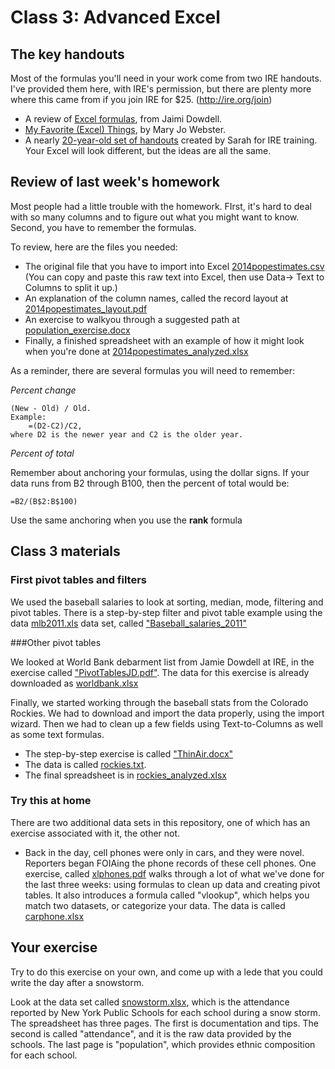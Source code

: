 # Class 3: Advanced Excel

## The key handouts

Most of the formulas you'll need in your work come from two IRE handouts. I've provided them here, with IRE's permission,  but there are plenty more where this came from if you join IRE for $25. (http://ire.org/join)

* A review of [Excel formulas](Excelformulas.pdf), from Jaimi Dowdell.
* [My Favorite (Excel) Things](https://github.com/sarahcnyt/stabile/blob/master/xl/3346.pdf?raw=true), by Mary Jo Webster.
* A nearly [20-year-old set of handouts](xlhandouts.pdf) created by Sarah for IRE training. Your Excel will look different, but the ideas are all the same. 

## Review of last week's homework

Most people had a little trouble with the homework. FIrst, it's hard to deal with so many columns and to figure out what you might want to know. Second, you have to remember the formulas. 

To review, here are the files you needed:

* The original file that you have to import into Excel [2014popestimates.csv](../class2/2014popestimates.csv?raw=true) (You can copy and paste this raw text into Excel, then use Data-> Text to Columns to split it up.)
* An explanation of the column names, called the record layout at  [2014popestimates_layout.pdf](../class2/2014popestimates_layout.pdf)
* An exercise to walkyou through a suggested path at [population_exercise.docx](../class2/population_exercise.docx)
* Finally, a finished spreadsheet with an example of how it might look when you're done at [2014popestimates_analyzed.xlsx](../class2/2014popestimates_analyzed.xlsx?raw=true)

As a reminder, there are several formulas you will need to remember:

_Percent change_

	(New - Old) / Old.
	Example: 
 		=(D2-C2)/C2, 
	where D2 is the newer year and C2 is the older year.

_Percent of total_

Remember about anchoring your formulas, using the dollar signs. If your data runs from B2 through B100, then the percent of total would be:

	=B2/(B$2:B$100)

Use the same anchoring when you use the **rank** formula

## Class 3 materials
### First pivot tables and filters
We used the baseball salaries to look at sorting, median, mode, filtering and pivot tables. 
There is a step-by-step filter and pivot table example using the data [mlb2011.xls](MLB2011.xls?raw=true) data set, called ["Baseball_salaries_2011"](Baseball_salaries_2011.pdf)

###Other pivot tables

We looked at World Bank debarment list from Jamie Dowdell at IRE, in the exercise called ["PivotTablesJD.pdf"](PivotTablesJD.pdf). The data for this exercise is already downloaded as [worldbank.xlsx](worldbank.xlsx?raw=true)

Finally, we started working through the baseball stats from the Colorado Rockies. We had to download and import the data properly, using the import wizard. Then we had to clean up a few fields using Text-to-Columns as well as some text formulas. 

* The step-by-step exercise is called ["ThinAir.docx"](ThinAir.docx?raw=true)
* The data is called [rockies.txt](rockies.txt). 
* The final spreadsheet is in [rockies_analyzed.xlsx](rockies_analyzed.xlsx?raw=true)

### Try this at home
There are two additional data sets in this repository, one of which has an exercise associated with it, the other not. 

* Back in the day, cell phones were only in cars, and they were novel. Reporters began FOIAing the phone records of these cell phones. One exercise, called [xlphones.pdf](xlphones.pdf) walks through a lot of what we've done for the last three weeks: using formulas to clean up data and creating pivot tables. It also introduces a formula called "vlookup", which helps you match two datasets, or categorize your data.  The data is called [carphone.xlsx](carphone.xlsx?raw=true)

## Your exercise

Try to do this exercise on your own, and come up with a lede that you could write the day after a snowstorm. 

Look at the data set called [snowstorm.xlsx](snowstorm.xlsx?raw=true), which is the attendance reported by New York Public Schools for each school during a snow storm. The spreadsheet has three pages. The first is documentation and tips. The second is called "attendance", and it is the raw data provided by the schools. The last page is "population", which provides ethnic composition for each school. 


